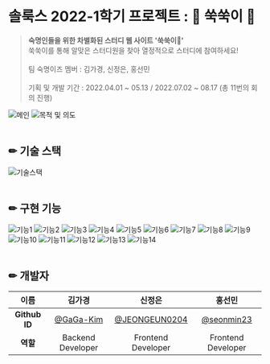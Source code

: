# 솔룩스 2022-1학기 프로젝트 : 🌳 쑥쑥이 🌳
> **숙명인들을 위한 차별화된 스터디 웹 사이트 '쑥쑥이🌱'**<br/>
쑥쑥이를 통해 알맞은 스터디원을 찾아 열정적으로 스터디에 참여하세요!<br/><br/>
> 팀 숙명이즈 멤버 : 김가경, 신정은, 홍선민<br/><br/>
> 기획 및 개발 기간 : 2022.04.01 ~ 05.13 / 2022.07.02 ~ 08.17 (총 11번의 회의 진행)<br/>

![메인](https://user-images.githubusercontent.com/87821678/187164461-215d544e-ac2a-4215-a590-49bde3a8041f.png)
![목적 및 의도](https://user-images.githubusercontent.com/87821678/187165654-99e0f7d2-ee59-4a5d-9e06-68b8071f9284.png)
<br/><br/>

## ✏ 기술 스택
![기술스택](https://user-images.githubusercontent.com/87821678/187164801-e2812ab8-5798-41a1-9cc1-6114d946e253.png)
<br/><br/>

## ✏ 구현 기능
![기능1](https://user-images.githubusercontent.com/87821678/187165405-5caa6a1d-321d-440d-817c-0e94359e3631.png)
![기능2](https://user-images.githubusercontent.com/87821678/187165407-1d32fcab-f26e-4dde-a564-6952ddfbf7fc.png)
![기능3](https://user-images.githubusercontent.com/87821678/187165409-e76940fb-854c-48a6-98fb-c13389e2fdbf.png)
![기능4](https://user-images.githubusercontent.com/87821678/187165412-13317d2a-fdd0-4283-bb25-2d34137bcb70.png)
![기능5](https://user-images.githubusercontent.com/87821678/187165414-56a782cf-8247-4b91-a7ca-9c61bf39180c.png)
![기능6](https://user-images.githubusercontent.com/87821678/187165416-d8fc86cb-3104-48a9-b05d-8fbb0615519e.png)
![기능7](https://user-images.githubusercontent.com/87821678/187165418-cd1c983e-f552-4f17-a9be-b92554901635.png)
![기능8](https://user-images.githubusercontent.com/87821678/187165421-aa8b4b91-d921-4dc8-acb2-8e45433cffe0.png)
![기능9](https://user-images.githubusercontent.com/87821678/187165426-6cf34189-f555-47dd-a344-469c07a12d69.png)
![기능10](https://user-images.githubusercontent.com/87821678/187165427-84574b2f-1e9b-4837-9b5d-19bf6b8e3b93.png)
![기능11](https://user-images.githubusercontent.com/87821678/187165430-068b2cba-3e48-4531-9426-dc54ffddde34.png)
![기능12](https://user-images.githubusercontent.com/87821678/187165432-58e0ab10-7bfa-41f8-8410-706d52a8f0e1.png)
![기능13](https://user-images.githubusercontent.com/87821678/187165392-bc10e48a-6865-467c-8ce7-27a363af5ec1.png)
![기능14](https://user-images.githubusercontent.com/87821678/187165398-8ba7f205-1921-4ddb-b05d-5eb411778971.png)
<br/><br/>

## ✏ 개발자 
| 이름 | 김가경 | 신정은 | 홍선민 |
| :-: | :-: | :-: | :-: |
| **Github ID** | [@GaGa-Kim](https://github.com/GaGa-Kim) | [@JEONGEUN0204](https://github.com/JEONGEUN0204) | [@seonmin23](https://github.com/seonmin23) |
| **역할** | Backend Developer | Frontend Developer | Frontend Developer |
